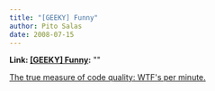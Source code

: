 ```yaml
---
title: "[GEEKY] Funny"
author: Pito Salas
date: 2008-07-15
---
```


**Link: [[GEEKY] Funny](None):** ""



[The true measure of code quality: WTF's per
minute.](<http://www.osnews.com/story/19266/WTFs_m>)


